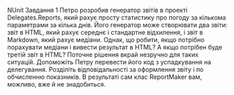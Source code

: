 NUnit
Завдання 1
Петро розробив генератор звітів в проекті Delegates.Reports, який рахує просту статистику про погоду за кількома параметрами за кілька днів. 
Його генератор може створювати два звіти: звіт в HTML, який рахує середнє і стандартне відхилення, і звіт в Markdown, який рахує медіани.
Однак, що робити, якщо потрібно порахувати медіани і вивести результат в HTML? 
А якщо потрібен буде третій звіт в HTML? 
Поточне рішення вкрай незручно для таких ситуацій.
Допоможіть Петру перевести його код з успадкування на делегування. 
Розділіть відповідальності за оформлення звіту і по обчисленню показників. 
В результаті сам клас ReportMaker вам, можливо, вже й не знадобиться.
